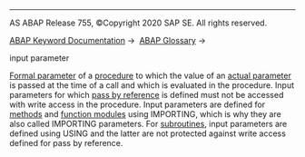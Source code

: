   

* * *

AS ABAP Release 755, ©Copyright 2020 SAP SE. All rights reserved.

[ABAP Keyword Documentation](javascript:call_link\('abenabap.htm'\)) →  [ABAP Glossary](javascript:call_link\('abenabap_glossary.htm'\)) → 

input parameter

[Formal parameter](javascript:call_link\('abenformal_parameter_glosry.htm'\) "Glossary Entry") of a [procedure](javascript:call_link\('abenprocedure_glosry.htm'\) "Glossary Entry") to which the value of an [actual parameter](javascript:call_link\('abenactual_parameter_glosry.htm'\) "Glossary Entry") is passed at the time of a call and which is evaluated in the procedure. Input parameters for which [pass by reference](javascript:call_link\('abenpass_by_reference_glosry.htm'\) "Glossary Entry") is defined must not be accessed with write access in the procedure. Input parameters are defined for [methods](javascript:call_link\('abenmethod_glosry.htm'\) "Glossary Entry") and [function modules](javascript:call_link\('abenfunction_module_glosry.htm'\) "Glossary Entry") using IMPORTING, which is why they are also called IMPORTING parameters. For [subroutines](javascript:call_link\('abensubroutine_glosry.htm'\) "Glossary Entry"), input parameters are defined using USING and the latter are not protected against write access defined for pass by reference.